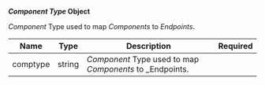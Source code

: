 **_Component Type_ Object**

_Component_ Type used  to map _Components_ to _Endpoints_.

| Name     | Type   | Description                                               | Required |
|----------|--------|-----------------------------------------------------------|----------|
| comptype | string | _Component_  Type used to map _Components_ to _Endpoints. |          |
